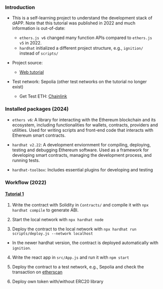 ### Introduction

- This is a self-learning project to understand the development stack of dAPP. Note that this tutorial was published in 2022 and much information is out-of-date:
  - `ethers.js v6` changed many function APIs compared to `ethers.js v5` in 2022.
  - `hardhat` initialized a different project structure, e.g., `ignition/` instead of `scripts/`

- Project source:
    - [Web tutorial](https://dev.to/dabit3/the-complete-guide-to-full-stack-ethereum-development-3j13)
    
- Test network: Sepolia (other test networks on the tutorial no longer exist)
  - Get Test ETH: [Chainlink](https://faucets.chain.link/)

### Installed packages (2024)

- `ethers v6`: A library for interacting with the Ethereum blockchain and its ecosystem, including functionalities for wallets, contracts, providers and utilities. Used for writing scripts and front-end code that interacts with Ethereum smart contracts.

- `hardhat v2.22`: A development enviornment for compiling, deploying, testing and debugging Ethereum software. Used as a framework for developing smart contracts, managing the development process, and running tests.

- `hardhat-toolbox`: Includes essential plugins for developing and testing

### Workflow (2022)

#### [Tutorial 1](https://dev.to/dabit3/the-complete-guide-to-full-stack-ethereum-development-3j13)

1. Write the contract with Solidity in `Contracts/` and compile it with `npx hardhat compile` to generate ABI.

2. Start the local network with `npx hardhat node`

3. Deploy the contract to the local network with `npx hardhat run scripts/deploy.js --network localhost`
  - In the newer hardhat version, the contract is deployed automatically with `ignition`.
  
4. Write the react app in `src/App.js` and run it with `npm start`

5. Deploy the contract to a test network, e.g., Sepolia and check the transaction on [etherscan](https://sepolia.etherscan.io/)

6. Deploy own token with/without ERC20 library
 
